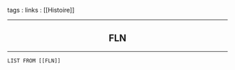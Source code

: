 tags : 
links : [[Histoire]]

****

<h2 style="text-align: center;"> FLN </h2>

****


```dataview
LIST FROM [[FLN]]
```
